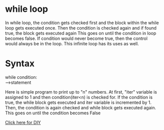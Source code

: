 # while loop

In while loop, the condition gets checked first and the block within the while loop gets executed once. Then the condition is checked again and if found true, the block gets executed again
This goes on until the condition in loop becomes false. If condition would never become true, then the control would always be in the loop. This infinite loop has its uses as well.

# Syntax
while condition:\
-->statement

Here is simple program to print up to "n" numbers. At first, "iter" variable is assigned to 1 and then condition(iter<n) is checked for. If the condition is true, the while block gets
executed and iter variable is incremented by 1. Then, the condition is again checked and while block gets executed again. This goes on until the condition becomes False

[Click here for DIY](https://github.com/pythoncoder100/practice/blob/master/while_loop.ipynb)

